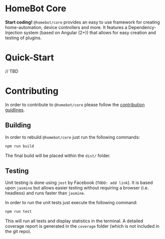 # HomeBot Core

**Start coding!** `@homebot/core` provides an easy to use framework for creating home-automation, device controllers and more. It features a Dependency-Injection system (based on Angular (2+)) that allows for easy creation and testing of plugins.

# Quick-Start

// TBD

# Contributing

In order to contribute to `@homebot/core` please follow the [contribution guidlines](../CONTRIBUTING.md).

## Building

In order to rebuild `@homebot/core` just run the following commands:

```bash
npm run build
```

The final build will be placed within the `dist/` folder. 

## Testing

Unit testing is done using `jest` by Facebook (`TODO: add link`). It is based upon `jasmine` but allows easier testing without requiring a browser (i.e. headless) and runs faster than `jasmine`.

In order to run the unit tests just execute the following command:

```bash
npm run test
```

This will run all tests and display statistics in the terminal. A detailed coverage report is generated in the `coverage` folder (which is not included in the git repo).


